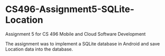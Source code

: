 # CS496-Assignment5-SQLite-Location
Assignment 5 for CS 496 Mobile and Cloud Software Development

The assignment was to implement a SQLite database in Android and save Location data into the database.
